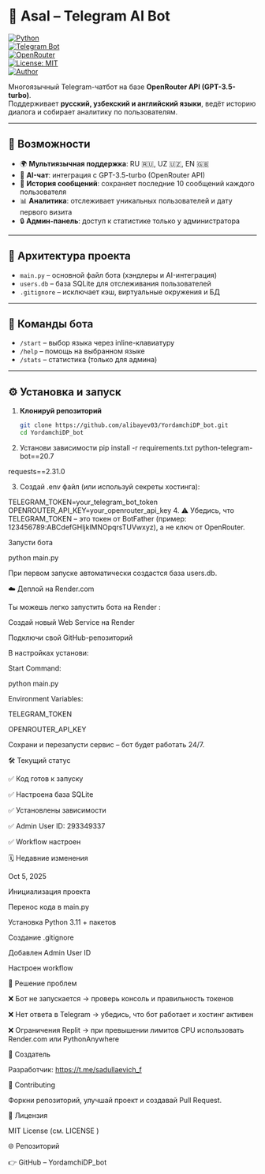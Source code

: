 # 🤖 Asal – Telegram AI Bot

[![Python](https://img.shields.io/badge/python-3.11-blue.svg)](https://www.python.org/)  
[![Telegram Bot](https://img.shields.io/badge/Telegram-Bot-blue?logo=telegram)](https://t.me/)  
[![OpenRouter](https://img.shields.io/badge/OpenRouter-GPT--3.5--turbo-orange)](https://openrouter.ai/)  
[![License: MIT](https://img.shields.io/badge/license-MIT-green.svg)](./LICENSE)  
[![Author](https://img.shields.io/badge/Made%20by-@sadullaevich__f-blueviolet?logo=telegram)](https://t.me/sadullaevich_f)

Многоязычный Telegram-чатбот на базе **OpenRouter API (GPT-3.5-turbo)**.  
Поддерживает **русский, узбекский и английский языки**, ведёт историю диалога и собирает аналитику по пользователям.  

---

## 🚀 Возможности

- 🌍 **Мультиязычная поддержка**: RU 🇷🇺, UZ 🇺🇿, EN 🇬🇧  
- 🤝 **AI-чат**: интеграция с GPT-3.5-turbo (OpenRouter API)  
- 💬 **История сообщений**: сохраняет последние 10 сообщений каждого пользователя  
- 📊 **Аналитика**: отслеживает уникальных пользователей и дату первого визита  
- 🔒 **Админ-панель**: доступ к статистике только у администратора  

---

## 📂 Архитектура проекта

- `main.py` – основной файл бота (хэндлеры и AI-интеграция)  
- `users.db` – база SQLite для отслеживания пользователей  
- `.gitignore` – исключает кэш, виртуальные окружения и БД  

---

## 📜 Команды бота

- `/start` – выбор языка через inline-клавиатуру  
- `/help` – помощь на выбранном языке  
- `/stats` – статистика (только для админа)  

---

## ⚙️ Установка и запуск

1. **Клонируй репозиторий**  
   ```bash
   git clone https://github.com/alibayev03/YordamchiDP_bot.git
   cd YordamchiDP_bot

2. Установи зависимости
pip install -r requirements.txt
python-telegram-bot==20.7

requests==2.31.0

3. Создай .env файл (или используй секреты хостинга):

TELEGRAM_TOKEN=your_telegram_bot_token
OPENROUTER_API_KEY=your_openrouter_api_key
4. ⚠️ Убедись, что TELEGRAM_TOKEN – это токен от BotFather
(пример: 123456789:ABCdefGHIjklMNOpqrsTUVwxyz),
а не ключ от OpenRouter.

Запусти бота

python main.py


При первом запуске автоматически создастся база users.db.

☁️ Деплой на Render.com

Ты можешь легко запустить бота на Render
:

Создай новый Web Service на Render

Подключи свой GitHub-репозиторий

В настройках установи:

Start Command:

python main.py


Environment Variables:

TELEGRAM_TOKEN

OPENROUTER_API_KEY

Сохрани и перезапусти сервис – бот будет работать 24/7.

🛠️ Текущий статус

✅ Код готов к запуску

✅ Настроена база SQLite

✅ Установлены зависимости

✅ Admin User ID: 293349337

✅ Workflow настроен

🗓️ Недавние изменения

Oct 5, 2025

Инициализация проекта

Перенос кода в main.py

Установка Python 3.11 + пакетов

Создание .gitignore

Добавлен Admin User ID

Настроен workflow

🔧 Решение проблем

❌ Бот не запускается → проверь консоль и правильность токенов

❌ Нет ответа в Telegram → убедись, что бот работает и хостинг активен

❌ Ограничения Replit → при превышении лимитов CPU использовать Render.com или PythonAnywhere

👤 Создатель

Разработчик: https://t.me/sadullaevich_f

🤝 Contributing

Форкни репозиторий, улучшай проект и создавай Pull Request.

📄 Лицензия

MIT License (см. LICENSE
)

🌐 Репозиторий

👉 GitHub – YordamchiDP_bot
